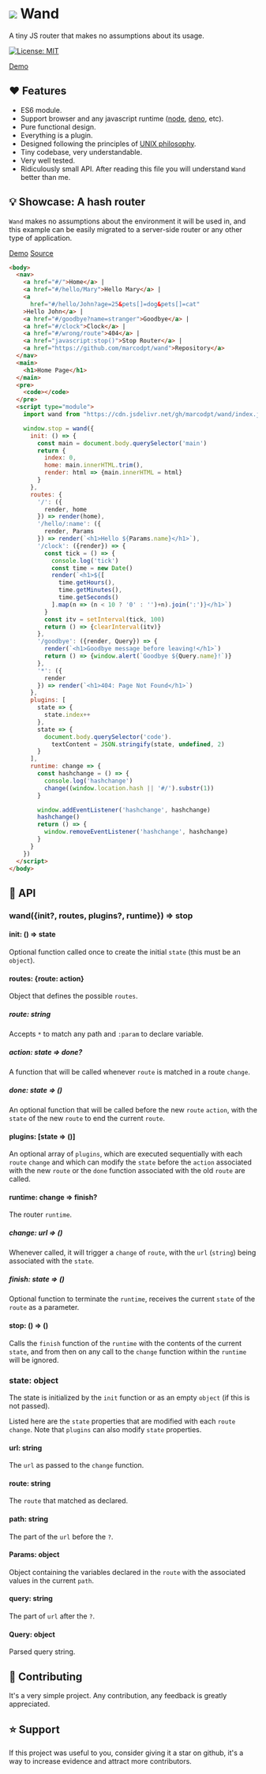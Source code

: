 # ![](favicon.ico) Wand

  A tiny JS router that makes no assumptions about its usage.

  [![License: MIT](https://img.shields.io/badge/License-MIT-yellow.svg)](https://opensource.org/licenses/MIT)

  [Demo](https://marcodpt.github.io/wand/)

## ❤️ Features
 - ES6 module.
 - Support browser and any javascript runtime
([node](https://nodejs.org/en), [deno](https://deno.com/), etc).
 - Pure functional design.
 - Everything is a plugin.
 - Designed following the principles of
[UNIX philosophy](https://en.wikipedia.org/wiki/Unix_philosophy).
 - Tiny codebase, very understandable.
 - Very well tested.
 - Ridiculously small API. After reading this file you will understand `Wand`
better than me.

## 💡 Showcase: A hash router

`Wand` makes no assumptions about the environment it will be used in, and this
example can be easily migrated to a server-side router or any other type of
application.

[Demo](https://marcodpt.github.io/wand/)
[Source](https://github.com/marcodpt/wand/blob/main/index.html)

```html
<body>
  <nav>
    <a href="#/">Home</a> |
    <a href="#/hello/Mary">Hello Mary</a> |
    <a
      href="#/hello/John?age=25&pets[]=dog&pets[]=cat"
    >Hello John</a> |
    <a href="#/goodbye?name=stranger">Goodbye</a> |
    <a href="#/clock">Clock</a> |
    <a href="#/wrong/route">404</a> |
    <a href="javascript:stop()">Stop Router</a> |
    <a href="https://github.com/marcodpt/wand">Repository</a>
  </nav>
  <main>
    <h1>Home Page</h1>
  </main>
  <pre>
    <code></code>
  </pre>
  <script type="module">
    import wand from "https://cdn.jsdelivr.net/gh/marcodpt/wand/index.js"

    window.stop = wand({
      init: () => {
        const main = document.body.querySelector('main')
        return {
          index: 0,
          home: main.innerHTML.trim(),
          render: html => {main.innerHTML = html}
        }
      },
      routes: {
        '/': ({
          render, home
        }) => render(home),
        '/hello/:name': ({
          render, Params
        }) => render(`<h1>Hello ${Params.name}</h1>`),
        '/clock': ({render}) => {
          const tick = () => {
            console.log('tick')
            const time = new Date()
            render(`<h1>${[
              time.getHours(),
              time.getMinutes(),
              time.getSeconds()
            ].map(n => (n < 10 ? '0' : '')+n).join(':')}</h1>`)
          }
          const itv = setInterval(tick, 100)
          return () => {clearInterval(itv)}
        },
        '/goodbye': ({render, Query}) => {
          render(`<h1>Goodbye message before leaving!</h1>`)
          return () => {window.alert(`Goodbye ${Query.name}!`)}
        },
        '*': ({
          render
        }) => render(`<h1>404: Page Not Found</h1>`) 
      },
      plugins: [
        state => {
          state.index++
        },
        state => {
          document.body.querySelector('code').
            textContent = JSON.stringify(state, undefined, 2)
        }
      ],
      runtime: change => {
        const hashchange = () => {
          console.log('hashchange')
          change((window.location.hash || '#/').substr(1))
        }

        window.addEventListener('hashchange', hashchange)
        hashchange()
        return () => {
          window.removeEventListener('hashchange', hashchange)
        }
      }
    })
  </script>
</body>
```

## 📖 API

### wand({init?, routes, plugins?, runtime}) => stop

#### init: () => state
Optional function called once to create the initial `state`
(this must be an `object`).

#### routes: {route: action}
Object that defines the possible `routes`.

##### route: string
Accepts `*` to match any path and `:param` to declare variable.

##### action: state => done?
A function that will be called whenever `route` is matched in a route `change`.

##### done: state => ()
An optional function that will be called before the new `route` `action`, with
the `state` of the new `route` to end the current `route`.

#### plugins: [state => ()]
An optional array of `plugins`, which are executed sequentially with each
`route` `change` and which can modify the `state` before the `action`
associated with the new `route` or the `done` function associated with the old
`route` are called.

#### runtime: change => finish?
The router `runtime`.

##### change: url => ()
Whenever called, it will trigger a `change` of `route`, with the
`url` (`string`) being associated with the `state`.

##### finish: state => ()
Optional function to terminate the `runtime`, receives the current `state` of
the `route` as a parameter.

#### stop: () => ()
Calls the `finish` function of the `runtime` with the contents of the current
`state`, and from then on any call to the `change` function within the
`runtime` will be ignored.

### state: object
The state is initialized by the `init` function or as an empty `object`
(if this is not passed).

Listed here are the `state` properties that are modified with each `route`
`change`. Note that `plugins` can also modify `state` properties.

#### url: string
The `url` as passed to the `change` function.

#### route: string
The `route` that matched as declared.

#### path: string
The part of the `url` before the `?`.

#### Params: object
Object containing the variables declared in the `route` with the associated
values in the current `path`.

#### query: string
The part of `url` after the `?`.

#### Query: object
Parsed query string.

## 🤝 Contributing
It's a very simple project.
Any contribution, any feedback is greatly appreciated.

## ⭐ Support
If this project was useful to you, consider giving it a star on github, it's a
way to increase evidence and attract more contributors.
